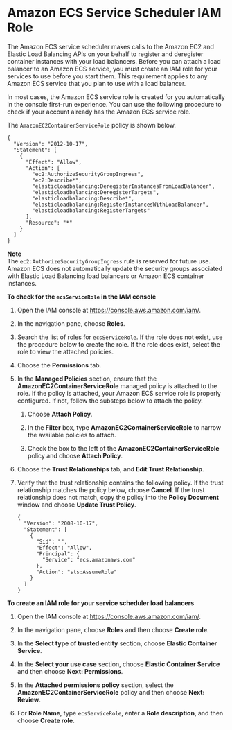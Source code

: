# Amazon ECS Service Scheduler IAM Role<a name="service_IAM_role"></a>

The Amazon ECS service scheduler makes calls to the Amazon EC2 and Elastic Load Balancing APIs on your behalf to register and deregister container instances with your load balancers\. Before you can attach a load balancer to an Amazon ECS service, you must create an IAM role for your services to use before you start them\. This requirement applies to any Amazon ECS service that you plan to use with a load balancer\.

In most cases, the Amazon ECS service role is created for you automatically in the console first\-run experience\. You can use the following procedure to check if your account already has the Amazon ECS service role\.

The `AmazonEC2ContainerServiceRole` policy is shown below\.

```
{
  "Version": "2012-10-17",
  "Statement": [
    {
      "Effect": "Allow",
      "Action": [
        "ec2:AuthorizeSecurityGroupIngress",
        "ec2:Describe*",
        "elasticloadbalancing:DeregisterInstancesFromLoadBalancer",
        "elasticloadbalancing:DeregisterTargets",
        "elasticloadbalancing:Describe*",
        "elasticloadbalancing:RegisterInstancesWithLoadBalancer",
        "elasticloadbalancing:RegisterTargets"
      ],
      "Resource": "*"
    }
  ]
}
```

**Note**  
The `ec2:AuthorizeSecurityGroupIngress` rule is reserved for future use\. Amazon ECS does not automatically update the security groups associated with Elastic Load Balancing load balancers or Amazon ECS container instances\.

**To check for the `ecsServiceRole` in the IAM console**

1. Open the IAM console at [https://console\.aws\.amazon\.com/iam/](https://console.aws.amazon.com/iam/)\.

1. In the navigation pane, choose **Roles**\. 

1. Search the list of roles for `ecsServiceRole`\. If the role does not exist, use the procedure below to create the role\. If the role does exist, select the role to view the attached policies\.

1. Choose the **Permissions** tab\.

1. In the **Managed Policies** section, ensure that the **AmazonEC2ContainerServiceRole** managed policy is attached to the role\. If the policy is attached, your Amazon ECS service role is properly configured\. If not, follow the substeps below to attach the policy\.

   1. Choose **Attach Policy**\.

   1. In the **Filter** box, type **AmazonEC2ContainerServiceRole** to narrow the available policies to attach\.

   1. Check the box to the left of the **AmazonEC2ContainerServiceRole** policy and choose **Attach Policy**\.

1. Choose the **Trust Relationships** tab, and **Edit Trust Relationship**\.

1. Verify that the trust relationship contains the following policy\. If the trust relationship matches the policy below, choose **Cancel**\. If the trust relationship does not match, copy the policy into the **Policy Document** window and choose **Update Trust Policy**\.

   ```
   {
     "Version": "2008-10-17",
     "Statement": [
       {
         "Sid": "",
         "Effect": "Allow",
         "Principal": {
           "Service": "ecs.amazonaws.com"
         },
         "Action": "sts:AssumeRole"
       }
     ]
   }
   ```

**To create an IAM role for your service scheduler load balancers**

1. Open the IAM console at [https://console\.aws\.amazon\.com/iam/](https://console.aws.amazon.com/iam/)\.

1. In the navigation pane, choose **Roles** and then choose **Create role**\. 

1. In the **Select type of trusted entity** section, choose **Elastic Container Service**\.

1. In the **Select your use case** section, choose **Elastic Container Service** and then choose **Next: Permissions**\.

1. In the **Attached permissions policy** section, select the **AmazonEC2ContainerServiceRole** policy and then choose **Next: Review**\.

1. For **Role Name**, type `ecsServiceRole`, enter a **Role description**, and then choose **Create role**\.